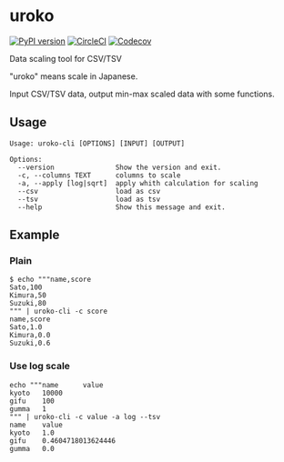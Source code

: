 # uroko

[![PyPI version](https://badge.fury.io/py/uroko.svg)](https://pypi.org/project/uroko/)
[![CircleCI](https://circleci.com/gh/t-chov/uroko.svg?style=svg)](https://app.circleci.com/pipelines/github/t-chov/uroko)
[![Codecov](https://codecov.io/gh/t-chov/uroko/branch/main/graph/badge.svg)](https://app.codecov.io/gh/t-chov/uroko)

Data scaling tool for CSV/TSV

"uroko" means scale in Japanese.

Input CSV/TSV data, output min-max scaled data with some functions.

## Usage

```
Usage: uroko-cli [OPTIONS] [INPUT] [OUTPUT]

Options:
  --version               Show the version and exit.
  -c, --columns TEXT      columns to scale
  -a, --apply [log|sqrt]  apply whith calculation for scaling
  --csv                   load as csv
  --tsv                   load as tsv
  --help                  Show this message and exit.
```

## Example

### Plain

```
$ echo """name,score
Sato,100
Kimura,50
Suzuki,80
""" | uroko-cli -c score
name,score
Sato,1.0
Kimura,0.0
Suzuki,0.6
```

### Use log scale

```
echo """name      value
kyoto   10000
gifu    100
gumma   1
""" | uroko-cli -c value -a log --tsv
name    value
kyoto   1.0
gifu    0.4604718013624446
gumma   0.0
```
